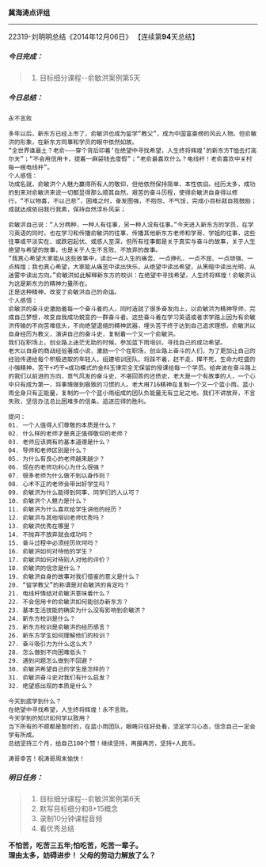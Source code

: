 **冀海涛点评组**

------

22319-刘明明总结《2014年12月06日》
【连续第**94**天总结】

##### __今日完成：__
>1. 目标细分课程--俞敏洪案例第5天

##### __今日总结：__
	永不言败
 
 	多年以后，新东方已经上市了，俞敏洪也成为留学“教父”，成为中国富豪榜的风云人物。但俞敏洪的形象，在新东方同事和学员的眼中依然如故。
 	“全世界谁最土？老俞———穿个背后印着‘在绝望中寻找希望，人生终将辉煌’的新东方T恤去打高尔夫”；“不会用信用卡，提着一麻袋钱去度假”；“老俞最喜欢什么？电线杆！老俞喜欢中关村每一根电线杆”。
	个人感悟：
	功成名就，俞敏洪个人魅力赢得所有人的敬仰，但他依然保持简单，本性依旧。经历太多，成功的到来对俞敏洪来说一切都显得那么顺其自然，艰苦的奋斗历程，使得俞敏洪自身得以修行，“不以物喜，不以己悲”，困难之时，奋发图强，不抱怨、不气馁，完成小目标就自我鼓励；成就达成依旧我行我素，保持自然淳朴风采；
	
  	俞敏洪自己说：“人分两种，一种人有往事，另一种人没有往事。”今天进入新东方的学员，在学习英语的同时，也在学习和传播俞敏洪的往事，传播其他新东方老师和学哥、学姐的往事，这些往事或平淡实在、或跌宕起伏、或感人至深，但所有往事都是关于真实与奋斗的故事，关于人生绝望与希望的故事，也是关于人生不言败、不放弃的故事。
  	“我真心希望大家能从这些故事中，读出一点人生的痛苦、一点挣扎、一点不屈、一点顽强、一点辉煌；我也真心希望，大家能从痛苦中读出快乐，从绝望中读出希望，从黑暗中读出光明，从迷雾中读出方向。”俞敏洪如此解释新东方的校训：在绝望中寻找希望，人生终将辉煌！俞敏洪认为这是新东方的精神力量所在。
  	正是这种精神，改变了俞敏洪自己的命运。
	个人感悟：
	俞敏洪的奋斗史激励着每一个奋斗着的人，同时造就了很多奋发向上，以俞敏洪为精神导师，完成自己梦想，改变自我成功蜕变的一群奋斗者。这些奋斗着在学习英语或者求学路上因为有俞敏洪传输的不向苦难低头，不向绝望退缩的精神武器，埋头苦干终于达到自己追求理想。俞敏洪以自身经历为教义，演讲自己的奋斗史，复制着一个又一个俞敏洪。
	我们在职场上，创业路上迷茫无助的时候，参加蓝下雨培训，寻找自己的成功希望。
	老大以自身的商战经验著成小说，激励一个个在职场，创业路上奋斗的人们，为了更加让自己的经验传递给每个积极进取的年轻人，组建培训团队，将踩不着，赶不走，撵不死，生命力旺盛的小强精神，苦干+巧干=成功模式的金科玉律完全无保留的授课给每一个学员。给奔波在奋斗路上的我们以前进的方向，意气风发的奋斗史，不堪回首的还债史，老大是一个有故事的人，一个心中只有成为第一，将事情做到极致的习惯的人。老大用716精神在复制一个又一个蓝小雨。蓝小雨全身只有正能量，复制的一个个蓝小雨组成的团队负能量无有立足之地。我们不讲放弃，不言失败，坚信办法总比困难多的信条，追逐应得的胜利。
	
	提问：
	01. 一个人值得人们尊敬的本质是什么？
	02. 什么样的老师才是真正值得敬仰的老师？
	03. 老师应该拥有的基本道德是什么？
	04. 导师和老师区别是什么？
	05. 为什么有良心的老师越来越少？
	06. 现在的老师功利心为什么很强？
	07. 很多老师为什么做不到以身作则？
	08. 心术不正的老师会带出好学生吗？
	09. 俞敏洪为什么能得到同事、同学们的人认可？
	10. 俞敏洪个人魅力是什么？
	11. 俞敏洪为什么喜欢给学生讲他的经历？
	12. 俞敏洪与其他培训老师优秀吗？
	13. 俞敏洪优秀在哪里？
	14. 不抛弃不放弃就会成功吗？
	15. 奋斗过程中必须经历坎坷吗？
	16. 俞敏洪如何对待他的学生？
	17. 俞敏洪如何对待别人对他的评价？
	18. 俞敏洪的信念是什么？
	19. 俞敏洪自身的故事对我们借鉴的意义是什么？
	20. “留学教父”的称谓是对俞敏洪的肯定吗？
	21. 电线杆情结对俞敏洪意味着什么？
	22. 不会信用卡的俞敏洪如何能创办新东方？
	23. 基本生活技能的确实为什么没有影响到俞敏洪？
	24. 新东方校训是什么？
	25. 新东方校训是俞敏洪的经历感言？
	26. 新东方学生如何理解他们的校训？
	27. 奋斗吸引力为什么这么大？
	28. 怎么做到不向困难低头？
	29. 遇到问题怎么做到不回避？
	30. 俞敏洪希望自己的学生是怎样的？
	31. 俞敏洪奋斗史对我们有什么启发？
	32. 绝望感出现的本质是什么？
	
	今天到底学到什么？
	在绝望中寻找希望，人生终将辉煌！永不言败。
    今天学到的知识如何学以致用？
	当下所有的不顺都是暂时的，在蓝小雨团队，眼睛只往好处看，坚定学习心态，信念自己一定会学有所成。
	总结坚持三个月，给自己100个赞！继续坚持，再接再厉，坚持+人民币。
	
    涛哥幸苦！祝涛哥周末愉快！
##### __明日任务：__
>1. 目标细分课程--俞敏洪案例第6天
>2. 默写目标细分和8+15概念
>3. 录制10分钟课程音频
>4. 看优秀总结

**不怕苦，吃苦三五年;怕吃苦，吃苦一辈子。**  
**理由太多，妨碍进步！**
**父母的劳动力解放了么？**